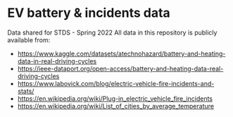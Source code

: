 # EV battery & incidents data
Data shared for STDS - Spring 2022
All data in this repository is publicly available from:
- https://www.kaggle.com/datasets/atechnohazard/battery-and-heating-data-in-real-driving-cycles
- https://ieee-dataport.org/open-access/battery-and-heating-data-real-driving-cycles
- https://www.labovick.com/blog/electric-vehicle-fire-incidents-and-stats/
- https://en.wikipedia.org/wiki/Plug-in_electric_vehicle_fire_incidents
- https://en.wikipedia.org/wiki/List_of_cities_by_average_temperature
